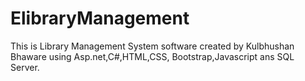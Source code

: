 # ElibraryManagement
This is Library Management System software created by Kulbhushan Bhaware using Asp.net,C#,HTML,CSS, Bootstrap,Javascript ans SQL Server.
